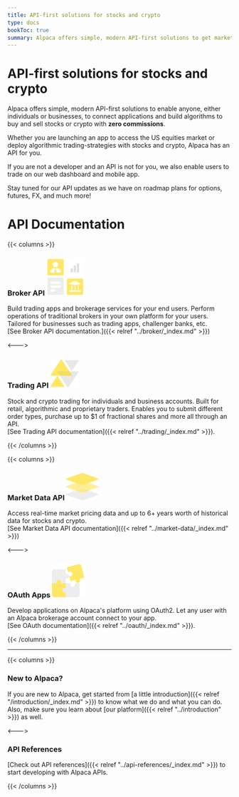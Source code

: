 ```yaml
---
title: API-first solutions for stocks and crypto
type: docs
bookToc: true
summary: Alpaca offers simple, modern API-first solutions to get market data, trade stocks and crypto, build apps and more.
---
```


# API-first solutions for stocks and crypto

Alpaca offers simple, modern API-first solutions to enable anyone, either individuals or businesses, to connect applications and build algorithms to buy and sell stocks or crypto with **zero commissions**.

Whether you are launching an app to access the US equities market or deploy algorithmic trading-strategies with stocks and crypto, Alpaca has an API for you.

If you are not a developer and an API is not for you, we also enable users to trade on our web dashboard and mobile app.

Stay tuned for our API updates as we have on roadmap plans for options, futures, FX, and much more!

# API Documentation

{{< columns >}}

### **Broker API** ![broker-logo](ic-broker@1x.png)

Build trading apps and brokerage services for your end users. Perform operations of traditional brokers in your own platform for your users. Tailored for businesses such as trading apps, challenger banks, etc.
\
[See Broker API documentation.]({{< relref "../broker/_index.md" >}})

<--->

### **Trading API** ![trading-logo](ic-trading@1x.png)


Stock and crypto trading for individuals and business accounts. Built for retail, algorithmic and proprietary traders. Enables you to submit different order types, purchase up to $1 of fractional shares and more all through an API.
\
[See Trading API documentation]({{< relref "../trading/_index.md" >}}).


{{< /columns >}}

{{< columns >}}

### **Market Data API** ![market-logo](ic-market-data@1x.png)

Access real-time market pricing data and up to 6+ years worth of historical data for stocks and crypto.
\
[See Market Data API documentation]({{< relref "../market-data/_index.md" >}})

<--->

### **OAuth Apps** ![oauth-logo](ic_oauth@1x.png)

Develop applications on Alpaca's platform using OAuth2. Let any user with an Alpaca brokerage account connect to your app.
\
[See OAuth documentation]({{< relref "../oauth/_index.md" >}}).

{{< /columns >}}

---

{{< columns >}}

### **New to Alpaca?**

If you are new to Alpaca, get started from [a little introduction]({{< relref
"/introduction/_index.md" >}}) to know what we do and what you can do.
Also, make sure you learn about [our platform]({{< relref "../introduction" >}}) as well.

<--->

### **API References**

[Check out API references]({{< relref "../api-references/_index.md" >}}) to start developing with Alpaca APIs.

{{< /columns >}}

&nbsp;
